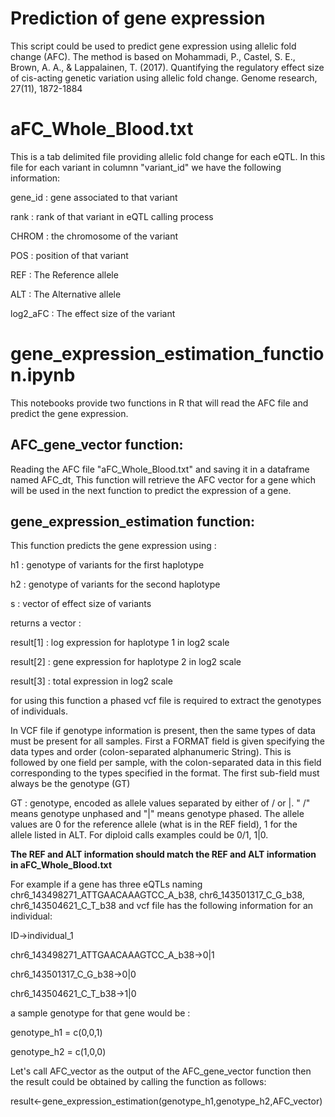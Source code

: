 # Prediction of gene expression
This script could be used to predict gene expression using allelic fold change (AFC). The method is based on Mohammadi, P., Castel, S. E., Brown, A. A., & Lappalainen, T. (2017). Quantifying the regulatory effect size of cis-acting genetic variation using allelic fold change. Genome research, 27(11), 1872-1884 


# aFC_Whole_Blood.txt
This is a tab delimited file providing allelic fold change for each eQTL. In this file for each variant in columnn "variant_id" we have the following information:

gene_id : gene associated to that variant

rank : rank of that variant in eQTL calling process

CHROM : the chromosome of the variant

POS : position of that variant

REF : The Reference allele

ALT : The Alternative allele

log2_aFC : The effect size of the variant

# gene_expression_estimation_function.ipynb

This notebooks provide two functions in R that will read the AFC file and predict the gene expression.

## AFC_gene_vector function:

Reading the AFC file "aFC_Whole_Blood.txt" and saving it in a dataframe named AFC_dt, This function will retrieve the AFC vector for a gene which will be used in the next function to predict the expression of a gene.

## gene_expression_estimation function:
This function predicts the gene expression using :

h1 : genotype of variants for the first haplotype

h2 : genotype of variants for the second haplotype

s : vector of effect size of variants

returns a vector : 

result[1] : log expression for haplotype 1 in log2 scale

result[2] : gene expression for haplotype 2 in log2 scale

result[3] : total expression in log2 scale

for using this function a phased vcf file is required to extract the genotypes of individuals.

In VCF file if genotype information is present, then the same types of data must be present for all samples. First a FORMAT   field is given specifying the data types and order (colon-separated alphanumeric String). This is followed by one field per sample, with the colon-separated data in this  field corresponding to the types specified in the format. The  first sub-field must always be the genotype (GT)

GT : genotype, encoded as allele values separated by either of / or |. " /" means genotype unphased and "|" means genotype phased. The allele values are 0 for the reference allele (what is in the REF  field), 1 for the  
allele listed in ALT. For diploid calls examples could be 0/1, 1|0. 

**The REF and ALT information should match the REF and ALT information in aFC_Whole_Blood.txt**

For example if a gene has three eQTLs naming chr6_143498271_ATTGAACAAAGTCC_A_b38, chr6_143501317_C_G_b38, chr6_143504621_C_T_b38 and vcf file has the following information for an individual:

ID->individual_1

chr6_143498271_ATTGAACAAAGTCC_A_b38->0|1

chr6_143501317_C_G_b38->0|0

chr6_143504621_C_T_b38->1|0

a sample genotype for that gene would be : 

genotype_h1 = c(0,0,1)

genotype_h2 = c(1,0,0)

Let's call AFC_vector as the output of the AFC_gene_vector function then the result could be obtained by calling the function as follows:

result<-gene_expression_estimation(genotype_h1,genotype_h2,AFC_vector)

